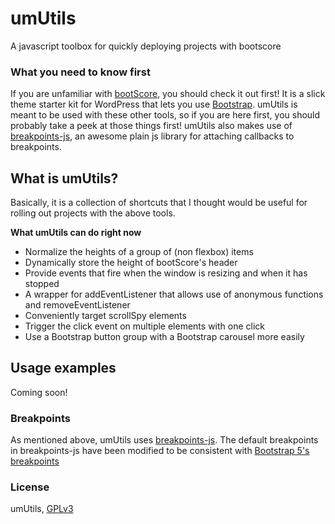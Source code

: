 # umUtils
A javascript toolbox for quickly deploying projects with bootscore


### What you need to know first
If you are unfamiliar with [bootScore](https://bootscore.me/), you should check it out first!  It is a slick theme starter kit for WordPress that lets you use [Bootstrap](https://getbootstrap.com/).  umUtils is meant to be used with these other tools, so if you are here first, you should probably take a peek at those things first!  umUtils also makes use of [breakpoints-js](https://github.com/thecreation/breakpoints-js), an awesome plain js library for attaching callbacks to breakpoints.

## What is umUtils?
Basically, it is a collection of shortcuts that I thought would be useful for rolling out projects with the above tools.

**What umUtils can do right now**
* Normalize the heights of a group of (non flexbox) items
* Dynamically store the height of bootScore's header
* Provide events that fire when the window is resizing and when it has stopped
* A wrapper for addEventListener that allows use of anonymous functions and removeEventListener
* Conveniently target scrollSpy elements
* Trigger the click event on multiple elements with one click
* Use a Bootstrap button group with a Bootstrap carousel more easily

## Usage examples
Coming soon!

### Breakpoints
As mentioned above, umUtils uses [breakpoints-js](https://github.com/thecreation/breakpoints-js).  The default breakpoints in breakpoints-js have been modified to be consistent with [Bootstrap 5's breakpoints](https://getbootstrap.com/docs/5.1/layout/breakpoints/)

### License
umUtils, [GPLv3](LICENSE)
